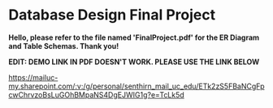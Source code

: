 # Database Design Final Project

**Hello, please refer to the file named 'FinalProject.pdf' for the ER Diagram and Table Schemas. Thank you!**

**EDIT: DEMO LINK IN PDF DOESN'T WORK. PLEASE USE THE LINK BELOW**

https://mailuc-my.sharepoint.com/:v:/g/personal/senthirn_mail_uc_edu/ETk2zS5FBaNCgFpcwChrvzoBsLuGOhBMpaNS4DgEJWIG1g?e=TcLk5d
